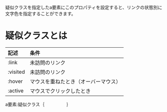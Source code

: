 疑似クラスを指定したa要素にこのプロパティを設定すると、リンクの状態別に文字色を指定することができます。
# 疑似クラスとは
| 記述 | 条件 |
|:-|:-|
| :link |未訪問のリンク|
| :visited |未訪問のリンク|
| :hover |マウスを重ねたとき（オーバーマウス）|
| :active |マウスでクリックしたとき|
a要素:疑似クラス｛　　　　　｝


